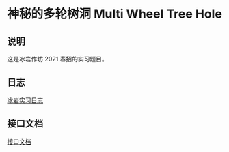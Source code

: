 # 神秘的多轮树洞 Multi Wheel Tree Hole

## 说明

这是冰岩作坊 2021 春招的实习题目。

## 日志

[冰岩实习日志](https://blog.yllhwa.com/post/bing-yan-shi-xi-ren-wu-ri-zhi/)

## 接口文档

[接口文档](./api-document.md)
